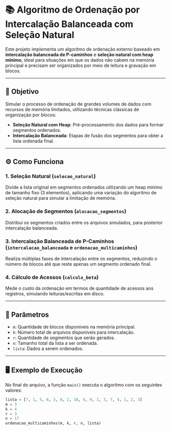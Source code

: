 # 📚 Algoritmo de Ordenação por Intercalação Balanceada com Seleção Natural

Este projeto implementa um algoritmo de ordenação externo baseado em **intercalação balanceada de P-caminhos** e **seleção natural com heap mínimo**, ideal para situações em que os dados não cabem na memória principal e precisam ser organizados por meio de leitura e gravação em blocos.

---

## 📌 Objetivo

Simular o processo de ordenação de grandes volumes de dados com recursos de memória limitados, utilizando técnicas clássicas de organização por blocos:

- **Seleção Natural com Heap**: Pré-processamento dos dados para formar segmentos ordenados.
- **Intercalação Balanceada**: Etapas de fusão dos segmentos para obter a lista ordenada final.

---

## ⚙️ Como Funciona

### 1. **Seleção Natural (`selecao_natural`)**
Divide a lista original em segmentos ordenados utilizando um heap mínimo de tamanho fixo (3 elementos), aplicando uma variação do algoritmo de seleção natural para simular a limitação de memória.

### 2. **Alocação de Segmentos (`alocacao_segmentos`)**
Distribui os segmentos criados entre os arquivos simulados, para posterior intercalação balanceada.

### 3. **Intercalação Balanceada de P-Caminhos (`intercalacao_balanceada` e `ordenacao_multicaminhos`)**
Realiza múltiplas fases de intercalação entre os segmentos, reduzindo o número de blocos até que reste apenas um segmento ordenado final.

### 4. **Cálculo de Acessos (`calculo_beta`)**
Mede o custo da ordenação em termos de quantidade de acessos aos registros, simulando leituras/escritas em disco.

---

## 🧮 Parâmetros

- `m`: Quantidade de blocos disponíveis na memória principal.
- `k`: Número total de arquivos disponíveis para intercalação.
- `r`: Quantidade de segmentos que serão gerados.
- `n`: Tamanho total da lista a ser ordenada.
- `lista`: Dados a serem ordenados.

---

## 🖥️ Exemplo de Execução

No final do arquivo, a função `main()` executa o algoritmo com os seguintes valores:

```python
lista = [7, 1, 5, 6, 3, 8, 2, 10, 4, 9, 1, 3, 7, 4, 1, 2, 3]
m = 3
k = 4
r = 3
n = 17
ordenacao_multicaminhos(m, k, r, n, lista)
